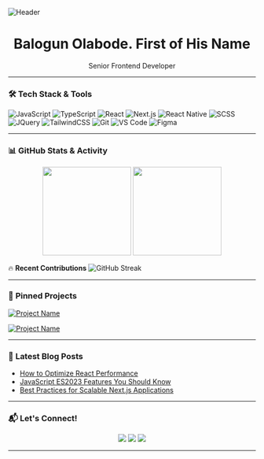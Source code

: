 <!-- Banner -->
![Header](https://your-image-url.com/banner.png)  

<h1 align="center">Balogun Olabode. First of His Name</h1>

<p align="center">
  Senior Frontend Developer
</p>

---

### 🛠 **Tech Stack & Tools**
![JavaScript](https://img.shields.io/badge/-JavaScript-F7DF1E?style=flat&logo=javascript&logoColor=black)
![TypeScript](https://img.shields.io/badge/-TypeScript-3178C6?style=flat&logo=typescript&logoColor=white)
![React](https://img.shields.io/badge/-React-61DAFB?style=flat&logo=react&logoColor=black)
![Next.js](https://img.shields.io/badge/-Next.js-000000?style=flat&logo=next.js)
![React Native](https://img.shields.io/badge/-React%20Native-61DAFB?style=flat&logo=react)
![SCSS](https://img.shields.io/badge/-SCSS-CC6699?style=flat&logo=sass&logoColor=white)
![JQuery](https://img.shields.io/badge/-jQuery-0769AD?style=flat&logo=jquery)
![TailwindCSS](https://img.shields.io/badge/-TailwindCSS-38B2AC?style=flat&logo=tailwind-css)
![Git](https://img.shields.io/badge/-Git-F05032?style=flat&logo=git&logoColor=white)
![VS Code](https://img.shields.io/badge/-VS%20Code-007ACC?style=flat&logo=visual-studio-code)
![Figma](https://img.shields.io/badge/-Figma-F24E1E?style=flat&logo=figma&logoColor=white)

---

### 📊 **GitHub Stats & Activity**
<p align="center">
  <img src="https://github-readme-stats.vercel.app/api?username=your-username&show_icons=true&theme=dark&count_private=true" height="180px"/>
  <img src="https://github-readme-stats.vercel.app/api/top-langs/?username=your-username&layout=compact&theme=dark" height="180px"/>
</p>

🔥 **Recent Contributions**
![GitHub Streak](https://github-readme-streak-stats.herokuapp.com/?user=your-username&theme=dark)

---

### 🚀 **Pinned Projects**
[![Project Name](https://github-readme-stats.vercel.app/api/pin/?username=your-username&repo=repo-name&theme=dark)](https://github.com/your-username/repo-name)

[![Project Name](https://github-readme-stats.vercel.app/api/pin/?username=your-username&repo=repo-name&theme=dark)](https://github.com/your-username/repo-name)

---

### 📝 **Latest Blog Posts**
<!-- Replace with your blog RSS feed if you write technical blogs -->
- [How to Optimize React Performance](https://yourblog.com/react-performance)
- [JavaScript ES2023 Features You Should Know](https://yourblog.com/js-es2023)
- [Best Practices for Scalable Next.js Applications](https://yourblog.com/nextjs-best-practices)

---

### 📬 **Let's Connect!**
<p align="center">
  <a href="https://linkedin.com/in/yourprofile"><img src="https://img.shields.io/badge/-LinkedIn-0A66C2?style=flat&logo=linkedin&logoColor=white"/></a>
  <a href="https://twitter.com/yourhandle"><img src="https://img.shields.io/badge/-Twitter-1DA1F2?style=flat&logo=twitter&logoColor=white"/></a>
  <a href="https://yourportfolio.com"><img src="https://img.shields.io/badge/-Portfolio-FF4081?style=flat&logo=appveyor&logoColor=white"/></a>
</p>

---
